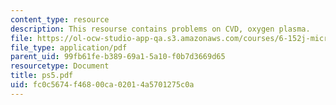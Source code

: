 ```yaml
---
content_type: resource
description: This resourse contains problems on CVD, oxygen plasma.
file: https://ol-ocw-studio-app-qa.s3.amazonaws.com/courses/6-152j-micro-nano-processing-technology-fall-2005/fc0c5674f46800ca02014a5701275c0a_ps5.pdf
file_type: application/pdf
parent_uid: 99fb61fe-b389-69a1-5a10-f0b7d3669d65
resourcetype: Document
title: ps5.pdf
uid: fc0c5674-f468-00ca-0201-4a5701275c0a
---
```

